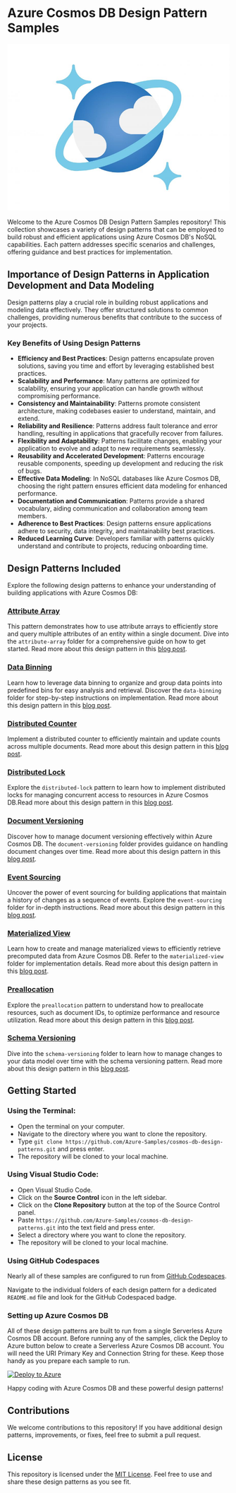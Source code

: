 # Azure Cosmos DB Design Pattern Samples

![Azure Cosmos DB](/media/azure-cosmos-db-logo.jpg)

Welcome to the Azure Cosmos DB Design Pattern Samples repository! This collection showcases a variety of design patterns that can be employed to build robust and efficient applications using Azure Cosmos DB's NoSQL capabilities. Each pattern addresses specific scenarios and challenges, offering guidance and best practices for implementation.

## Importance of Design Patterns in Application Development and Data Modeling

Design patterns play a crucial role in building robust applications and modeling data effectively. They offer structured solutions to common challenges, providing numerous benefits that contribute to the success of your projects.

### Key Benefits of Using Design Patterns

- **Efficiency and Best Practices**: Design patterns encapsulate proven solutions, saving you time and effort by leveraging established best practices.
- **Scalability and Performance**: Many patterns are optimized for scalability, ensuring your application can handle growth without compromising performance.
- **Consistency and Maintainability**: Patterns promote consistent architecture, making codebases easier to understand, maintain, and extend.
- **Reliability and Resilience**: Patterns address fault tolerance and error handling, resulting in applications that gracefully recover from failures.
- **Flexibility and Adaptability**: Patterns facilitate changes, enabling your application to evolve and adapt to new requirements seamlessly.
- **Reusability and Accelerated Development**: Patterns encourage reusable components, speeding up development and reducing the risk of bugs.
- **Effective Data Modeling**: In NoSQL databases like Azure Cosmos DB, choosing the right pattern ensures efficient data modeling for enhanced performance.
- **Documentation and Communication**: Patterns provide a shared vocabulary, aiding communication and collaboration among team members.
- **Adherence to Best Practices**: Design patterns ensure applications adhere to security, data integrity, and maintainability best practices.
- **Reduced Learning Curve**: Developers familiar with patterns quickly understand and contribute to projects, reducing onboarding time.


## Design Patterns Included

Explore the following design patterns to enhance your understanding of building applications with Azure Cosmos DB:

### [Attribute Array](/attribute-array/)

This pattern demonstrates how to use attribute arrays to efficiently store and query multiple attributes of an entity within a single document. Dive into the `attribute-array` folder for a comprehensive guide on how to get started. Read more about this design pattern in this [blog post](https://aka.ms/cosmosdbdesignpatterns/attribute-array).

### [Data Binning](/data-binning/)

Learn how to leverage data binning to organize and group data points into predefined bins for easy analysis and retrieval. Discover the `data-binning` folder for step-by-step instructions on implementation. Read more about this design pattern in this [blog post](https://aka.ms/cosmosdbdesignpatterns/data-binning).

### [Distributed Counter](/distributed-counter/)

Implement a distributed counter to efficiently maintain and update counts across multiple documents. Read more about this design pattern in this [blog post](https://aka.ms/cosmosdbdesignpatterns/distributed-counter).


### [Distributed Lock](/distributed-lock/)

Explore the `distributed-lock` pattern to learn how to implement distributed locks for managing concurrent access to resources in Azure Cosmos DB.Read more about this design pattern in this [blog post](https://aka.ms/cosmosdbdesignpatterns/global-distributed-lock).

### [Document Versioning](/document-versioning/)

Discover how to manage document versioning effectively within Azure Cosmos DB. The `document-versioning` folder provides guidance on handling document changes over time. Read more about this design pattern in this [blog post](https://aka.ms/cosmosdbdesignpatterns/document-versioning).

### [Event Sourcing](/event-sourcing/)

Uncover the power of event sourcing for building applications that maintain a history of changes as a sequence of events. Explore the `event-sourcing` folder for in-depth instructions. Read more about this design pattern in this [blog post](https://aka.ms/cosmosdbdesignpatterns/event-sourcing).

### [Materialized View](/materialized-view/)

Learn how to create and manage materialized views to efficiently retrieve precomputed data from Azure Cosmos DB. Refer to the `materialized-view` folder for implementation details. Read more about this design pattern in this [blog post](https://aka.ms/cosmosdbdesignpatterns/materialized-view).  

### [Preallocation](/preallocation/)

Explore the `preallocation` pattern to understand how to preallocate resources, such as document IDs, to optimize performance and resource utilization. Read more about this design pattern in this [blog post](https://aka.ms/cosmosdbdesignpatterns/preallocation).  

### [Schema Versioning](/schema-versioning/)

Dive into the `schema-versioning` folder to learn how to manage changes to your data model over time with the schema versioning pattern. Read more about this design pattern in this [blog post](https://aka.ms/cosmosdbdesignpatterns/schemaversioning).  

## Getting Started 
<a href="#get-started"></a>

### Using the Terminal:
- Open the terminal on your computer.
- Navigate to the directory where you want to clone the repository.
- Type `git clone https://github.com/Azure-Samples/cosmos-db-design-patterns.git` and press enter.
- The repository will be cloned to your local machine.

### Using Visual Studio Code:
- Open Visual Studio Code.
- Click on the **Source Control** icon in the left sidebar.
- Click on the **Clone Repository** button at the top of the Source Control panel.
- Paste `https://github.com/Azure-Samples/cosmos-db-design-patterns.git` into the text field and press enter.
- Select a directory where you want to clone the repository.
- The repository will be cloned to your local machine.

### Using GitHub Codespaces

Nearly all of these samples are configured to run from [GitHub Codespaces](https://docs.github.com/codespaces/overview).

Navigate to the individual folders of each design pattern for a dedicated `README.md` file and look for the GitHub Codespaced badge. 

### Setting up Azure Cosmos DB

All of these design patterns are built to run from a single Serverless Azure Cosmos DB account. Before running any of the samples, click the Deploy to Azure button below to create a Serverless Azure Cosmos DB account. You will need the URI Primary Key and Connection String for these. Keep those handy as you prepare each sample to run.

[![Deploy to Azure](https://aka.ms/deploytoazurebutton)](https://portal.azure.com/#create/Microsoft.Template/uri/https%3A%2F%2Fgithub.com%2FAzureCosmosDB%2Fdesign-patterns%2Ftree%2Fmain%2Fazuredeploy.json)

Happy coding with Azure Cosmos DB and these powerful design patterns!

## Contributions

We welcome contributions to this repository! If you have additional design patterns, improvements, or fixes, feel free to submit a pull request. 

## License

This repository is licensed under the [MIT License](LICENSE). Feel free to use and share these design patterns as you see fit.
